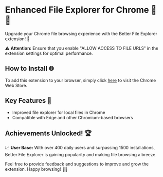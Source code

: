 # Enhanced File Explorer for Chrome 📂✨

Upgrade your Chrome file browsing experience with the Better File Explorer extension! 🚀 

⚠️ **Attention:** Ensure that you enable "ALLOW ACCESS TO FILE URLS" in the extension settings for optimal performance.

## How to Install 🌐
To add this extension to your browser, simply click [here](https://chrome.google.com/webstore/detail/better-file-explorer-for/enoogpocakiocfjdghdahjnmpgejpghd/related) to visit the Chrome Web Store.

## Key Features 🎉
- Improved file explorer for local files in Chrome
- Compatible with Edge and other Chromium-based browsers

## Achievements Unlocked! 🏆
📈 **User Base:** With over 400 daily users and surpassing 1500 installations, Better File Explorer is gaining popularity and making file browsing a breeze.

Feel free to provide feedback and suggestions to improve and grow the extension. Happy browsing! 🚀📂
